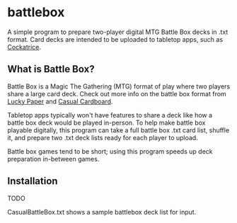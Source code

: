 # battlebox

A simple program to prepare two-player digital MTG Battle Box decks in .txt format. 
Card decks are intended to be uploaded to tabletop apps, such as [Cockatrice](https://cockatrice.github.io/).

## What is Battle Box?
Battle Box is a Magic The Gathering (MTG) format of play where two players share a large card deck. Check out more info on the battle box format from [Lucky Paper](https://luckypaper.co/articles/a-guide-to-battle-box/) and [Casual Cardboard](https://www.youtube.com/watch?v=_3K75KYFoAk).

Tabletop apps typically won't have features to share a deck like how a battle box deck would be played in-person. To help make battle box playable digitally, this program can take a full battle box .txt card list, shuffle it, and prepare two .txt deck lists ready for each player to upload. 

Battle box games tend to be short; using this program speeds up deck preparation in-between games.


## Installation
TODO

CasualBattleBox.txt shows a sample battlebox deck list for input.

